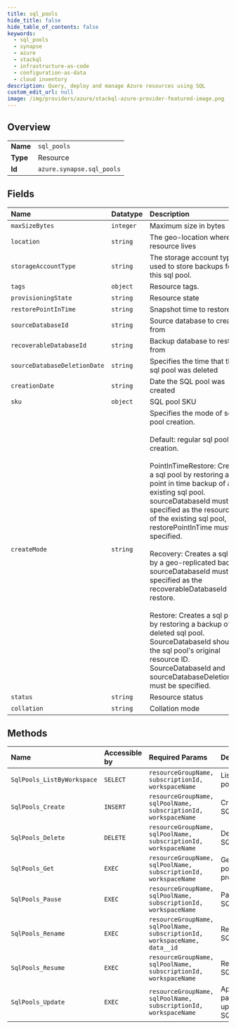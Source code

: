 ```yaml
---
title: sql_pools
hide_title: false
hide_table_of_contents: false
keywords:
  - sql_pools
  - synapse
  - azure    
  - stackql
  - infrastructure-as-code
  - configuration-as-data
  - cloud inventory
description: Query, deploy and manage Azure resources using SQL
custom_edit_url: null
image: /img/providers/azure/stackql-azure-provider-featured-image.png
---
```

  
    

## Overview
<table><tbody>
<tr><td><b>Name</b></td><td><code>sql_pools</code></td></tr>
<tr><td><b>Type</b></td><td>Resource</td></tr>
<tr><td><b>Id</b></td><td><code>azure.synapse.sql_pools</code></td></tr>
</tbody></table>

## Fields
| Name | Datatype | Description |
|:-----|:---------|:------------|
| `maxSizeBytes` | `integer` | Maximum size in bytes |
| `location` | `string` | The geo-location where the resource lives |
| `storageAccountType` | `string` | The storage account type used to store backups for this sql pool. |
| `tags` | `object` | Resource tags. |
| `provisioningState` | `string` | Resource state |
| `restorePointInTime` | `string` | Snapshot time to restore |
| `sourceDatabaseId` | `string` | Source database to create from |
| `recoverableDatabaseId` | `string` | Backup database to restore from |
| `sourceDatabaseDeletionDate` | `string` | Specifies the time that the sql pool was deleted |
| `creationDate` | `string` | Date the SQL pool was created |
| `sku` | `object` | SQL pool SKU |
| `createMode` | `string` | Specifies the mode of sql pool creation.<br /><br />Default: regular sql pool creation.<br /><br />PointInTimeRestore: Creates a sql pool by restoring a point in time backup of an existing sql pool. sourceDatabaseId must be specified as the resource ID of the existing sql pool, and restorePointInTime must be specified.<br /><br />Recovery: Creates a sql pool by a geo-replicated backup. sourceDatabaseId  must be specified as the recoverableDatabaseId to restore.<br /><br />Restore: Creates a sql pool by restoring a backup of a deleted sql  pool. SourceDatabaseId should be the sql pool's original resource ID. SourceDatabaseId and sourceDatabaseDeletionDate must be specified. |
| `status` | `string` | Resource status |
| `collation` | `string` | Collation mode |
## Methods
| Name | Accessible by | Required Params | Description |
|:-----|:--------------|:----------------|:------------|
| `SqlPools_ListByWorkspace` | `SELECT` | `resourceGroupName, subscriptionId, workspaceName` | List all SQL pools |
| `SqlPools_Create` | `INSERT` | `resourceGroupName, sqlPoolName, subscriptionId, workspaceName` | Create a SQL pool |
| `SqlPools_Delete` | `DELETE` | `resourceGroupName, sqlPoolName, subscriptionId, workspaceName` | Delete a SQL pool |
| `SqlPools_Get` | `EXEC` | `resourceGroupName, sqlPoolName, subscriptionId, workspaceName` | Get SQL pool properties |
| `SqlPools_Pause` | `EXEC` | `resourceGroupName, sqlPoolName, subscriptionId, workspaceName` | Pause a SQL pool |
| `SqlPools_Rename` | `EXEC` | `resourceGroupName, sqlPoolName, subscriptionId, workspaceName, data__id` | Rename a SQL pool. |
| `SqlPools_Resume` | `EXEC` | `resourceGroupName, sqlPoolName, subscriptionId, workspaceName` | Resume a SQL pool |
| `SqlPools_Update` | `EXEC` | `resourceGroupName, sqlPoolName, subscriptionId, workspaceName` | Apply a partial update to a SQL pool |
